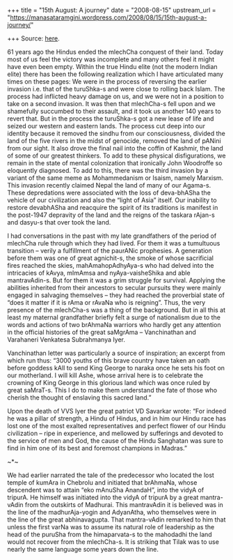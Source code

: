+++
title = "15th August: A journey"
date = "2008-08-15"
upstream_url = "https://manasataramgini.wordpress.com/2008/08/15/15th-august-a-journey/"

+++
Source: [here](https://manasataramgini.wordpress.com/2008/08/15/15th-august-a-journey/).

61 years ago the Hindus ended the mlechCha conquest of their land. Today
most of us feel the victory was incomplete and many others feel it might
have even been empty. Within the true Hindu elite (not the modern Indian
elite) there has been the following realization which I have articulated
many times on these pages: We were in the process of reversing the
earlier invasion i.e. that of the turuShka-s and were close to rolling
back Islam. The process had inflicted heavy damage on us, and we were
not in a position to take on a second invasion. It was then that
mlechCha-s fell upon and we shamefully succumbed to their assault, and
it took us another 140 years to revert that. But in the process the
turuShka-s got a new lease of life and seized our western and eastern
lands. The process cut deep into our identity because it removed the
sindhu from our consciousness, divided the land of the five rivers in
the midst of genocide, removed the land of pANini from our sight. It
also drove the final nail into the coffin of Kashmir, the land of some
of our greatest thinkers. To add to these physical disfigurations, we
remain in the state of mental colonization that ironically John
Woodroffe so eloquently diagnosed. To add to this, there was the third
invasion by a variant of the same meme as Mohammedanism or Isaism,
namely Marxism. This invasion recently claimed Nepal the land of many of
our Agama-s. These depredations were associated with the loss of
deva-bhASha the vehicle of our civilization and also the “light of Asia”
itself. Our inability to restore devabhASha and reacquire the spirit of
its traditions is manifest in the post-1947 depravity of the land and
the reigns of the taskara rAjan-s and dasyu-s that over took the land.

I had conversations in the past with my late grandfathers of the period
of mlechCha rule through which they had lived. For them it was a
tumultuous transition – verily a fulfillment of the paurANic prophesies.
A generation before them was one of great agnichit-s, the smoke of whose
sacrificial fires reached the skies, mahAmahopAdhyAya-s who had delved
into the intricacies of kAvya, mImAmsa and nyAya-vaisheShika and able
mantravAdin-s. But for them it was a grim struggle for survival.
Applying the abilities inherited from their ancestors to secular
pursuits they were mainly engaged in salvaging themselves – they had
reached the proverbial state of “does it matter if it is rAma or rAvaNa
who is reigning”. Thus, the very presence of the mlechCha-s was a thing
of the background. But in all this at least my maternal grandfather
briefly felt a surge of nationalism due to the words and actions of two
brAhmaNa warriors who hardly get any attention in the official histories
of the great saMgrAma – Vanchinathan and Varahaneri Venkatesa
Subrahmanya Iyer.

Vanchinathan letter was particularly a source of inspiration; an excerpt
from which run thus: “3000 youths of this brave country have taken an
oath before goddess kAlI to send King George to naraka once he sets his
foot on our motherland. I will kill Ashe, whose arrival here is to
celebrate the crowning of King George in this glorious land which was
once ruled by great saMraT-s. This I do to make them understand the fate
of those who cherish the thought of enslaving this sacred land.”

Upon the death of VVS Iyer the great patriot VD Savarkar wrote: “For
indeed he was a pillar of strength, a Hindu of Hindus, and in him our
Hindu race has lost one of the most exalted representatives and perfect
flower of our Hindu civilization – ripe in experience, and mellowed by
sufferings and devoted to the service of men and God, the cause of the
Hindu Sanghatan was sure to find in him one of its best and foremost
champions in Madras.”

\~\*\~

We had earlier narrated the tale of the predecessor who located the lost
temple of kumAra in Chebrolu and initiated that brAhmaNa, whose
descendent was to attain “eko mAnuSha AnandaH”, into the vidyA of
tripurA. He himself was initiated into the vidyA of tripurA by a great
mantra-vAdin from the outskirts of Madhurai. This mantravAdin it is
believed was in the line of the madhurAja-yogin and AdyanAtha, who
themselves were in the line of the great abhinavagupta. That
mantra-vAdin remarked to him that unless the first varNa was to assume
its natural role of leadership as the head of the puruSha from the
himaparvata-s to the mahodadhi the land would not recover from the
mlechCha-s. It is striking that Tilak was to use nearly the same
language some years down the line.

